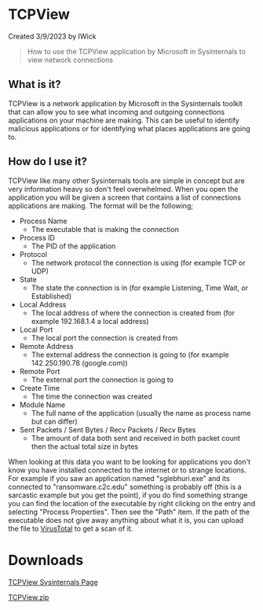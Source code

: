 # TCPView
Created 3/9/2023 by IWick
> How to use the TCPView application by Microsoft in Sysinternals to view network connections

## What is it?
TCPView is a network application by Microsoft in the Sysinternals toolkit that can allow you to see what incoming and outgoing connections
applications on your machine are making. This can be useful to identify malicious applications or for identifying what places applications
are going to.

## How do I use it?
TCPView like many other Sysinternals tools are simple in concept but are very information heavy so don't feel overwhelmed.
When you open the application you will be given a screen that contains a list of connections applications are making. The format
will be the following;
- Process Name
    - The executable that is making the connection
- Process ID
    - The PID of the application
- Protocol
    - The network protocol the connection is using (for example TCP or UDP)
- State
    - The state the connection is in (for example Listening, Time Wait, or Established)
- Local Address
    - The local address of where the connection is created from (for example 192.168.1.4 a local address)
- Local Port
    - The local port the connection is created from
- Remote Address
    - The external address the connection is going to (for example 142.250.190.78 (google.com))
- Remote Port
    - The external port the connection is going to
- Create Time
    - The time the connection was created
- Module Name
    - The full name of the application (usually the name as process name but can differ)
- Sent Packets / Sent Bytes / Recv Packets / Recv Bytes
    - The amount of data both sent and received in both packet count then the actual total size in bytes

When looking at this data you want to be looking for applications you don't know you have installed connected to the internet or to strange locations.
For example if you saw an application named "sglebhuri.exe" and its connected to "ransomware.c2c.edu" something is probably off (this is a sarcastic example but you get the point),
if you do find something strange you can find the location of the executable by right clicking on the entry and selecting "Process Properties". Then see the "Path" item.
If the path of the executable does not give away anything about what it is, you can upload the file to [VirusTotal](https://www.virustotal.com/gui/home/upload) to get a scan of it.

# Downloads
[TCPView Sysinternals Page](https://learn.microsoft.com/en-us/sysinternals/downloads/tcpview)

[TCPView.zip](https://download.sysinternals.com/files/TCPView.zip)
